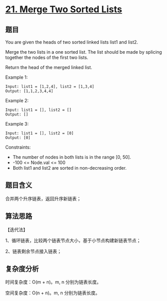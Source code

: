 # [21. Merge Two Sorted Lists](https://leetcode.com/problems/merge-two-sorted-lists/)

## 题目

You are given the heads of two sorted linked lists list1 and list2.

Merge the two lists in a one sorted list. The list should be made by splicing together the nodes of the first two lists.

Return the head of the merged linked list.

Example 1:
```
Input: list1 = [1,2,4], list2 = [1,3,4]
Output: [1,1,2,3,4,4]
```

Example 2:
```
Input: list1 = [], list2 = []
Output: []
```

Example 3:
```
Input: list1 = [], list2 = [0]
Output: [0]
```

Constraints:
- The number of nodes in both lists is in the range [0, 50].
- -100 <= Node.val <= 100
- Both list1 and list2 are sorted in non-decreasing order.

## 题目含义

合并两个升序链表，返回升序新链表；

## 算法思路

【迭代法】

1、循环链表，比较两个链表节点大小，基于小节点构建新链表节点；

2、链表剩余节点接入链表；

## 复杂度分析

时间复杂度：O(m + n)。m, n 分别为链表长度。

空间复杂度：O(n + n)。m, n 分别为链表长度。